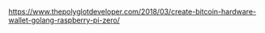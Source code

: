 https://www.thepolyglotdeveloper.com/2018/03/create-bitcoin-hardware-wallet-golang-raspberry-pi-zero/  